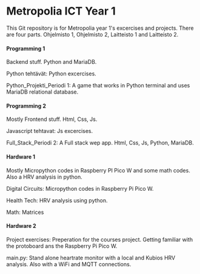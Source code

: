 # Metropolia ICT Year 1
This Git repository is for Metropolia year 1's excercises and projects. There are four parts. Ohjelmisto 1, Ohjelmisto 2, Laitteisto 1 and Laitteisto 2.

#### Programming 1
Backend stuff. Python and MariaDB.

Python tehtävät: Python excercises.

Python_Projekti_Periodi 1: A game that works in Python terminal and uses MariaDB relational database.

#### Programming 2
Mostly Frontend stuff. Html, Css, Js.

Javascript tehtavat: Js excercises.

Full_Stack_Periodi 2: A Full stack wep app. Html, Css, Js, Python, MariaDB.

#### Hardware 1
Mostly Micropython codes in Raspberry PI Pico W and some math codes. Also a HRV analysis in python.

Digital Circuits: Micropython codes in Raspberry Pi Pico W.

Health Tech: HRV analysis using python.

Math: Matrices


#### Hardware 2
Project exercises: Preperation for the courses project. Getting familiar with the protoboard ans the Raspberry Pi Pico W.

main.py: Stand alone heartrate monitor with a local and Kubios HRV analysis. Also with a WiFi and MQTT connections. 
